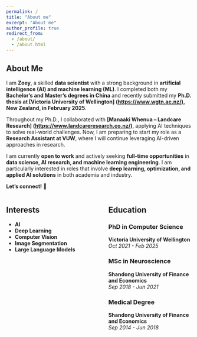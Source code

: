```yaml
---
permalink: /
title: "About me"
excerpt: "About me"
author_profile: true
redirect_from: 
  - /about/
  - /about.html
---
```


## About Me  

I am **Zoey**, a skilled **data scientist** with a strong background in **artificial intelligence (AI) and machine learning (ML)**. I completed both my **Bachelor’s and Master’s degrees in China** and recently submitted my **Ph.D. thesis at [Victoria University of Wellington] (https://www.wgtn.ac.nz/), New Zealand, in February 2025**.  

Throughout my Ph.D., I collaborated with **[Manaaki Whenua – Landcare Research] (https://www.landcareresearch.co.nz/)**, applying AI techniques to solve real-world challenges. Now, I am preparing to start my role as a **Research Assistant at VUW**, where I will continue leveraging AI-driven approaches in research.  

I am currently **open to work** and actively seeking **full-time opportunities** in **data science, AI research, and machine learning engineering**. I am particularly interested in roles that involve **deep learning, optimization, and applied AI solutions** in both academia and industry.  

**Let’s connect!** 🚀


<div style="display: flex; justify-content: space-between;">

<div style="width: 45%;">

## Interests

- **AI**
- **Deep Learning**
- **Computer Vision**
- **Image Segmentation**
- **Large Language Models**

</div>

<div style="width: 45%;">

## Education

### **PhD in Computer Science**  
**Victoria University of Wellington**  
_Oct 2021 - Feb 2025_

### **MSc in Neuroscience**  
**Shandong University of Finance and Economics**  
_Sep 2018 - Jun 2021_

### **Medical Degree**  
**Shandong University of Finance and Economics**  
_Sep 2014 - Jun 2018_

</div>

</div>


